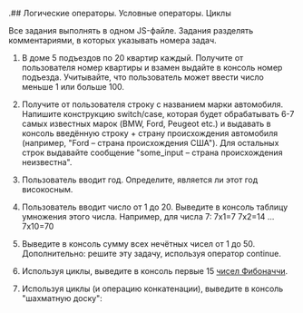  .## Логические операторы. Условные операторы. Циклы

Все задания выполнять в одном JS-файле. Задания разделять комментариями, в которых указывать номера задач.

1. В доме 5 подъездов по 20 квартир каждый. Получите от пользователя номер квартиры и взамен выдайте в консоль номер подъезда. Учитывайте, что пользователь может ввести число меньше 1 или больше 100.

2. Получите от пользователя строку с названием марки автомобиля. Напишите конструкцию switch/case, которая будет обрабатывать 6-7 самых известных марок (BMW, Ford, Peugeot etc.) и выдавать в консоль введённую строку + страну происхождения автомобиля (например, "Ford – страна происхождения США"). Для остальных строк выдавайте сообщение "some_input – страна происхождения неизвестна".

3. Пользователь вводит год. Определите, является ли этот год високосным.

4. Пользователь вводит число от 1 до 20. Выведите в консоль таблицу умножения этого числа.
Например, для числа 7:
	7x1=7
	7x2=14
	...
	7x10=70

5. Выведите в консоль сумму всех нечётных чисел от 1 до 50. Дополнительно: решите эту задачу, используя оператор continue.

6. Используя циклы, выведите в консоль первые 15 [чисел Фибоначчи](https://ru.wikipedia.org/wiki/Числа_Фибоначчи).

7. Используя циклы (и операцию конкатенации), выведите в консоль "шахматную доску":

